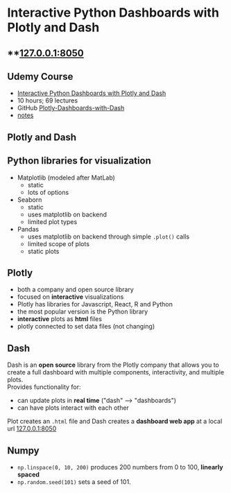 # Interactive Python Dashboards with Plotly and Dash

## **[127.0.0.1:8050](http://127.0.0.1:8050/)

## Udemy Course
- [Interactive Python Dashboards with Plotly and Dash](https://www.udemy.com/course/interactive-python-dashboards-with-plotly-and-dash/)
- 10 hours; 69 lectures
- GitHub [Plotly-Dashboards-with-Dash](https://github.com/Pierian-Data/Plotly-Dashboards-with-Dash)
- [notes](https://docs.google.com/document/d/1DjWL2DxLiRaBrlD3ELyQlCBRu7UQuuWfgjv9LncNp_M/edit)


## Plotly and Dash

## Python libraries for visualization
- Matplotlib (modeled after MatLab)
  - static
  - lots of options
- Seaborn
  - static
  - uses matplotlib on backend
  - limited plot types
- Pandas
  - uses matplotlib on backend through simple `.plot()` calls
  - limited scope of plots
  - static plots

## Plotly
- both a company and open source library
- focused on **interactive** visualizations
- Plotly has libraries for Javascript, React, R and Python
- the most popular version is the Python library
- **interactive** plots as **html** files
- plotly connected to set data files (not changing)

## Dash
Dash is an **open source** library from the Plotly company that allows you to create a full dashboard with multiple components, interactivity, and multiple plots.  
Provides functionality for:  
- can update plots in **real time** ("dash" --> "dashboards")
- can have plots interact with each other

Plot creates an `.html` file and Dash creates a **dashboard web app** at a local url [127.0.0.1:8050](http://127.0.0.1:8050/)

## Numpy
- `np.linspace(0, 10, 200)` produces 200 numbers from 0 to 100, **linearly spaced**
- `np.random.seed(101)` sets a seed of 101.

